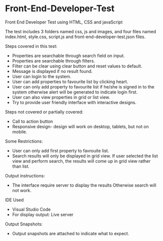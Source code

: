 # Front-End-Developer-Test
Front End Developer Test using HTML, CSS and javaScript

The test includes 3 folders named css, js and images, and four files named index.html, style.css, script.js and front-end-developer-test.json files.

Steps covered in this test:

- Properties are searchable through search field on input.
- Properties are searchable through filters.
- Filter can be clear using clear button and reset values to default.
- Message is displayed if no result found.
- User can login to the system.
- User can add properties to favourite list by clicking heart.
- User can only add property to favourite list if he/she is signed in to the system otherwise alert will be generated to indicate login first.
- User can also view properties in grid or list view.
- Try to provide user friendly interface with interactive designs.

Steps not covered or partially covered:

- Call to action button
- Responsive design- design will work on desktop, tablets, but not on mobile.

Some Restrictions:

- User can only add first property to favrouite list.
- Search results will only be displayed in grid view. If user selected the list view and perform search, the results will come up in grid view rather than list.

Output instructions:

- The interface require server to display the results Otherwise search will not work.

IDE Used 

- Visual Studio Code
- For display output: Live server

Output Snapshots:

- Output snapshots are attached to indicate what to expect.
